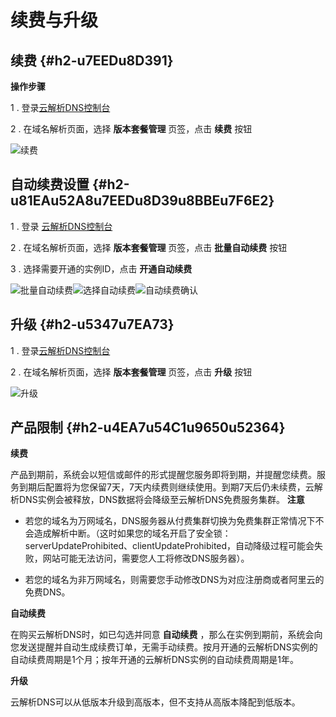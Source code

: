 续费与升级 
==========================



续费 {#h2-u7EEDu8D391}
--------------------

**操作步骤** 

1 . 登录[云解析DNS控制台](https://dns.console.aliyun.com "云解析DNS控制台")

2 . 在域名解析页面，选择 **版本套餐管理** 页签，点击 **续费** 按钮

![续费](https://static-aliyun-doc.oss-accelerate.aliyuncs.com/assets/img/zh-CN/6979800161/p211312.png)

自动续费设置 {#h2-u81EAu52A8u7EEDu8D39u8BBEu7F6E2}
--------------------------------------------

1 . 登录 [云解析DNS控制台](https://dns.console.aliyun.com "云解析DNS控制台")

2 . 在域名解析页面，选择 **版本套餐管理** 页签，点击 **批量自动续费** 按钮

3 . 选择需要开通的实例ID，点击 **开通自动续费** 

![批量自动续费](https://static-aliyun-doc.oss-accelerate.aliyuncs.com/assets/img/zh-CN/6979800161/p211313.png)![选择自动续费](https://static-aliyun-doc.oss-accelerate.aliyuncs.com/assets/img/zh-CN/6979800161/p211314.png)![自动续费确认](https://static-aliyun-doc.oss-accelerate.aliyuncs.com/assets/img/zh-CN/6979800161/p211315.png)

升级 {#h2-u5347u7EA73}
--------------------

1 . 登录[云解析DNS控制台](https://dns.console.aliyun.com "云解析DNS控制台")

2 . 在域名解析页面，选择 **版本套餐管理** 页签，点击 **升级** 按钮

![升级](https://static-aliyun-doc.oss-accelerate.aliyuncs.com/assets/img/zh-CN/6979800161/p211316.png)

产品限制 {#h2-u4EA7u54C1u9650u52364}
--------------------------------

**续费** 

产品到期前，系统会以短信或邮件的形式提醒您服务即将到期，并提醒您续费。服务到期后配置将为您保留7天，7天内续费则继续使用。到期7天后仍未续费，云解析DNS实例会被释放，DNS数据将会降级至云解析DNS免费服务集群。
**注意**



* 若您的域名为万网域名，DNS服务器从付费集群切换为免费集群正常情况下不会造成解析中断。（这时如果您的域名开启了安全锁：serverUpdateProhibited、clientUpdateProhibited，自动降级过程可能会失败，网站可能无法访问，需要您人工将修改DNS服务器）。

  

* 若您的域名为非万网域名，则需要您手动修改DNS为对应注册商或者阿里云的免费DNS。

  




**自动续费** 

在购买云解析DNS时，如已勾选并同意 **自动续费** ，那么在实例到期前，系统会向您发送提醒并自动生成续费订单，无需手动续费。按月开通的云解析DNS实例的自动续费周期是1个月；按年开通的云解析DNS实例的自动续费周期是1年。 

**升级** 

云解析DNS可以从低版本升级到高版本，但不支持从高版本降配到低版本。
